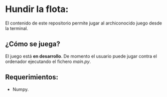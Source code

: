 # Hundir la flota:

El contenido de este repositorio permite jugar al archiconocido juego desde la terminal.

## ¿Cómo se juega?

El juego está **en desarrollo**. De momento el usuario puede jugar contra el ordenador ejecutando el fichero *main.py*.

## Requerimientos:
- Numpy.
